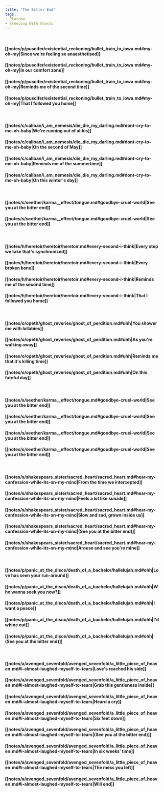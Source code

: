 ```yaml
---
title: "The Bitter End"
tags:
- Placebo
- Sleeping With Ghosts
---
```

&nbsp;
#### [[notes/p/puscifer/existential_reckoning/bullet_train_to_iowa.md#my-oh-my|Since we're feeling so anaesthetised]]
#### [[notes/p/puscifer/existential_reckoning/bullet_train_to_iowa.md#my-oh-my|In our comfort zone]]
#### [[notes/p/puscifer/existential_reckoning/bullet_train_to_iowa.md#my-oh-my|Reminds me of the second time]]
#### [[notes/p/puscifer/existential_reckoning/bullet_train_to_iowa.md#my-oh-my|That I followed you home]]
&nbsp;
#### [[notes/c/caliban/i_am_nemesis/die_die_my_darling.md#dont-cry-to-me-oh-baby|We're running out of alibis]]
#### [[notes/c/caliban/i_am_nemesis/die_die_my_darling.md#dont-cry-to-me-oh-baby|On the second of May]]
#### [[notes/c/caliban/i_am_nemesis/die_die_my_darling.md#dont-cry-to-me-oh-baby|Reminds me of the summertime]]
#### [[notes/c/caliban/i_am_nemesis/die_die_my_darling.md#dont-cry-to-me-oh-baby|On this winter's day]]
&nbsp;
#### [[notes/s/seether/karma__effect/tongue.md#goodbye-cruel-world|See you at the bitter end]]
#### [[notes/s/seether/karma__effect/tongue.md#goodbye-cruel-world|See you at the bitter end]]
&nbsp;
#### [[notes/h/heretoir/heretoir/heretoir.md#every-second-i-think|Every step we take that's synchronized]]
#### [[notes/h/heretoir/heretoir/heretoir.md#every-second-i-think|Every broken bone]]
#### [[notes/h/heretoir/heretoir/heretoir.md#every-second-i-think|Reminds me of the second time]]
#### [[notes/h/heretoir/heretoir/heretoir.md#every-second-i-think|That I followed you home]]
&nbsp;
#### [[notes/o/opeth/ghost_reveries/ghost_of_perdition.md#uhh|You shower me with lullabies]]
#### [[notes/o/opeth/ghost_reveries/ghost_of_perdition.md#uhh|As you're walking away]]
#### [[notes/o/opeth/ghost_reveries/ghost_of_perdition.md#uhh|Reminds me that it's killing time]]
#### [[notes/o/opeth/ghost_reveries/ghost_of_perdition.md#uhh|On this fateful day]]
&nbsp;
#### [[notes/s/seether/karma__effect/tongue.md#goodbye-cruel-world|See you at the bitter end]]
#### [[notes/s/seether/karma__effect/tongue.md#goodbye-cruel-world|See you at the bitter end]]
#### [[notes/s/seether/karma__effect/tongue.md#goodbye-cruel-world|See you at the bitter end]]
#### [[notes/s/seether/karma__effect/tongue.md#goodbye-cruel-world|See you at the bitter end]]
&nbsp;
#### [[notes/s/shakespears_sister/sacred_heart/sacred_heart.md#hear-my-confession-while-its-on-my-mind|From the time we intercepted]]
#### [[notes/s/shakespears_sister/sacred_heart/sacred_heart.md#hear-my-confession-while-its-on-my-mind|Feels a lot like suicide]]
#### [[notes/s/shakespears_sister/sacred_heart/sacred_heart.md#hear-my-confession-while-its-on-my-mind|Slow and sad, grown inside us]]
#### [[notes/s/shakespears_sister/sacred_heart/sacred_heart.md#hear-my-confession-while-its-on-my-mind|(See you at the bitter end)]]
#### [[notes/s/shakespears_sister/sacred_heart/sacred_heart.md#hear-my-confession-while-its-on-my-mind|Arouse and see you're mine]]
&nbsp;
#### [[notes/p/panic_at_the_disco/death_of_a_bachelor/hallelujah.md#ohh|Love has seen your run-around]]
#### [[notes/p/panic_at_the_disco/death_of_a_bachelor/hallelujah.md#ohh|Who wanna seek you now?]]
#### [[notes/p/panic_at_the_disco/death_of_a_bachelor/hallelujah.md#ohh|I want a peace]]
#### [[notes/p/panic_at_the_disco/death_of_a_bachelor/hallelujah.md#ohh|I'd whine out]]
#### [[notes/p/panic_at_the_disco/death_of_a_bachelor/hallelujah.md#ohh|(See you at the bitter end)]]
&nbsp;
#### [[notes/a/avenged_sevenfold/avenged_sevenfold/a_little_piece_of_heaven.md#i-almost-laughed-myself-to-tears|Love's reached his side]]
#### [[notes/a/avenged_sevenfold/avenged_sevenfold/a_little_piece_of_heaven.md#i-almost-laughed-myself-to-tears|Grab this gentleness inside]]
#### [[notes/a/avenged_sevenfold/avenged_sevenfold/a_little_piece_of_heaven.md#i-almost-laughed-myself-to-tears|Heard a cry]]
#### [[notes/a/avenged_sevenfold/avenged_sevenfold/a_little_piece_of_heaven.md#i-almost-laughed-myself-to-tears|Six feet down]]
#### [[notes/a/avenged_sevenfold/avenged_sevenfold/a_little_piece_of_heaven.md#i-almost-laughed-myself-to-tears|(See you at the bitter end)]]
#### [[notes/a/avenged_sevenfold/avenged_sevenfold/a_little_piece_of_heaven.md#i-almost-laughed-myself-to-tears|In six weeks' time]]
#### [[notes/a/avenged_sevenfold/avenged_sevenfold/a_little_piece_of_heaven.md#i-almost-laughed-myself-to-tears|The mess you left]]
#### [[notes/a/avenged_sevenfold/avenged_sevenfold/a_little_piece_of_heaven.md#i-almost-laughed-myself-to-tears|Will end]]

